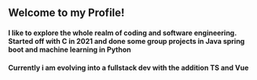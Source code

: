 ## Welcome to my Profile!

#### I like to explore the whole realm of coding and software engineering. Started off with C in 2021 and done some group projects in Java spring boot and machine learning in Python

#### Currently i am evolving into a fullstack dev with the addition TS and Vue

